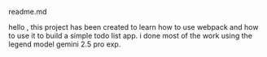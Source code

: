 readme.md


hello , this project has been created to learn how to use webpack and how to use it to build a simple todo list app.
i done most of the work using the legend model gemini 2.5 pro exp.

